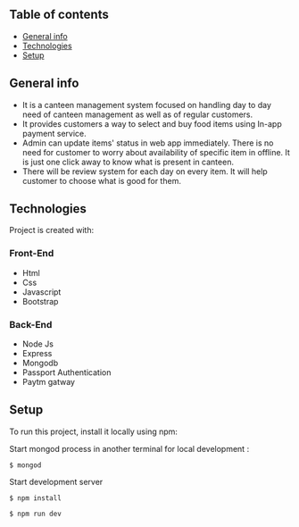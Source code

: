
## Table of contents
* [General info](#general-info)
* [Technologies](#technologies)
* [Setup](#setup)

## General info
* It is a canteen management system focused on handling day to day need of canteen management as well as of regular customers.
* It provides customers a way to select and buy food items using In-app payment service.
* Admin can update items' status in web app immediately. There is no need for customer to worry about availability of specific item in offline. It is just one click away to know what is present in canteen.
* There will be review system for each day on every item. It will help customer to choose what is good for them.
	
## Technologies
Project is created with:
### Front-End
* Html
* Css
* Javascript
* Bootstrap

### Back-End
* Node Js
* Express
* Mongodb
* Passport Authentication
* Paytm gatway 
	
## Setup
To run this project, install it locally using npm:

Start mongod process in another terminal for local development : 
```
$ mongod
```
Start development server
```
$ npm install

$ npm run dev 
```
